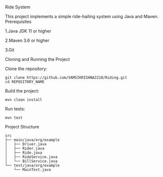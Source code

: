 Ride System

This project implements a simple ride-hailing system using Java and Maven.
Prerequisites

  1.Java JDK 11 or higher

  2.Maven 3.6 or higher

  3.Git

Cloning and Running the Project

Clone the repository:
```
git clone https://github.com/VAMSIKRISHNA2210/Riding.git
cd REPOSITORY_NAME
```
Build the project:
```
mvn clean install
```
Run tests:
```
mvn test
```
Project Structure
```
src
├── main/java/org/example
│   ├── Driver.java
│   ├── Rider.java
│   ├── Ride.java
│   ├── RideService.java
│   └── BillService.java
└── test/java/org/example
    └── MainTest.java
```
